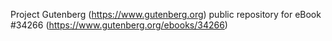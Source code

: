 Project Gutenberg (https://www.gutenberg.org) public repository for eBook #34266 (https://www.gutenberg.org/ebooks/34266)
